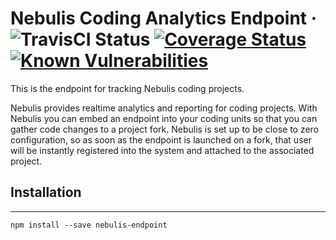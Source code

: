 # Nebulis Coding Analytics Endpoint &middot; ![TravisCI Status](https://img.shields.io/travis/NebulisAnalytics/nebulis-endpoint.svg) [![Coverage Status](https://coveralls.io/repos/github/NebulisAnalytics/nebulis-endpoint/badge.svg?branch=master)](https://coveralls.io/github/NebulisAnalytics/nebulis-endpoint?branch=master) [![Known Vulnerabilities](https://snyk.io/test/github/NebulisAnalytics/nebulis-endpoint/badge.svg)](https://snyk.io/test/github/NebulisAnalytics/nebulis-endpoint)

This is the endpoint for tracking Nebulis coding projects.

Nebulis provides realtime analytics and reporting for coding projects. With Nebulis you can embed an endpoint into your coding units so that you can gather code changes to a project fork. Nebulis is set up to be close to zero configuration, so as soon as the endpoint is launched on a fork, that user will be instantly registered into the system and attached to the associated project.

## Installation
---

```
npm install --save nebulis-endpoint
```